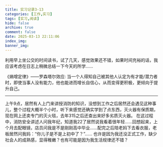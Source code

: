 ```yaml
---
title: 实习记录3-13
categories: [工作,实习]
tags: [实习,阅读]
hide: false
archive: true
comment: false
date: 2025-03-13 22:11:06
index_img:
banner_img:
---
```

利用早上坐公交的时间读书，试了几天，感觉效果还不错，如果时间充裕的话，我应该考虑在日志上稍微总结一下今天的所学……
<!-- more -->

《熵增定律》——罗森塔尔效应:
当一个人得知自己被其他人认定为有才能/潜力者时，即使当事人没有能力，他也能进而增长自信心，从而变得更积极，更倾向于提升自己。

---

上午9点，居然有人上门来讲授消防的知识，没想到工作之后居然还会遇见这种事儿，整个过程大概半个小时，听下来感觉还确实学到了点东西，灭火器有保质期，现在网上还卖专门的灭火毯，去年315之后还查出来好多劣质灭火器。
在这过程中，消防安全讲述人问我年纪，知道我22了居然说我看着很年轻……回想起来，上个月去配眼镜，店员问我是不是刚刚高中毕业……配完之后陪老妈下去看衣服，老板居然问我妈：“你儿子是不是上初中了？”……    也许是因为我还没正式工作，缺少社会人的成熟感，显得稚嫩？也有可能是因为我生活规律还不错？
